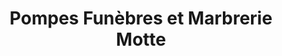 ---
title: "Pompes Funèbres et Marbrerie Motte"
url: /lisieux/pompes-funebres-et-marbrerie-motte/
shop: directeurs de funérailles
---